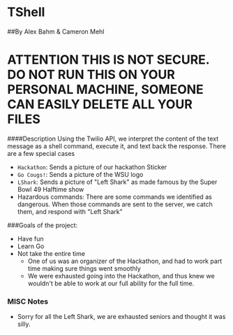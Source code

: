 # TShell
##By Alex Bahm & Cameron Mehl

# ATTENTION THIS IS NOT SECURE. DO NOT RUN THIS ON YOUR PERSONAL MACHINE, SOMEONE CAN EASILY DELETE ALL YOUR FILES

####Description
  Using the Twilio API, we interpret the content of the text message as a shell command, execute it, and text back the response.
  There are a few special cases
  * `Hackathon`: Sends a picture of our hackathon Sticker
  * `Go Cougs!`: Sends a picture of the WSU logo
  * `LShark`: Sends a picture of "Left Shark" as made famous by the Super Bowl 49 Halftime show
  * Hazardous commands: There are some commands we identified as dangerous. When those commands are sent to the server, we catch them, and respond with "Left Shark"
  
  ###Goals of the project:
  * Have fun
  * Learn Go
  * Not take the entire time
    * One of us was an organizer of the Hackathon, and had to work part time making sure things went smoothly
    * We were exhausted going into the Hackathon, and thus knew we wouldn't be able to work at our full ability for the full time. 
  
  ### MISC Notes
  * Sorry for all the Left Shark, we are exhausted seniors and thought it was silly.
  
  


